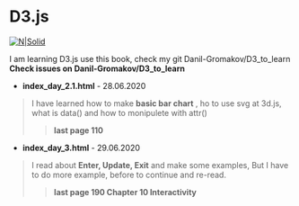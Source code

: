 # D3.js

[![N|Solid](https://books.google.ru/books/content?id=p_SmE74sVtwC&printsec=frontcover&img=1&zoom=1&edge=curl&imgtk=AFLRE73z6JwzZfoNUO143yoZDfk-8K9owCkAAjGNkYZmf3zdZ2Qn_LXNshnYfOpFKHEHvagXKE9F_v08Vpx_5WdHDTIt0fjuD1CrQ0B7YAEvrFURn7_vx31gJY5jpsO7mzcBw53piWZn)](https://www.oreilly.com/library/view/interactive-data-visualization/9781449340223/)


I am learning D3.js use this book, check my git Danil-Gromakov/D3_to_learn
**Сheck issues on Danil-Gromakov/D3_to_learn**
  - **index_day_2.1.html** - 28.06.2020
>I have learned how to make **basic bar chart** , ho to use svg at 3d.js,
> what is data() and how to monipulete with attr()
> > **last page 110**

- **index_day_3.html** - 29.06.2020
> I read about **Enter, Update, Exit** and make some examples,
> But I have to do more example, before to continue and re-read.
> > **last page 190 Chapter 10 Interactivity**
